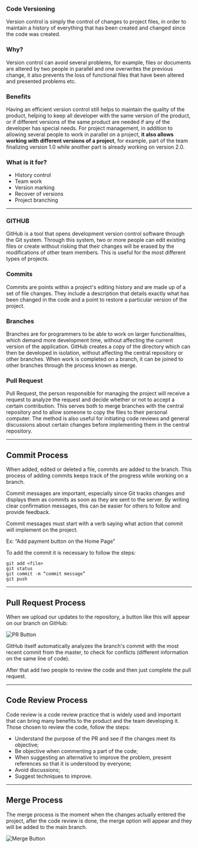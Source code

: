 ### Code Versioning

Version control is simply the control of changes to project files, in order to maintain a history of everything that has been created and changed since the code was created.

### Why?

Version control can avoid several problems, for example, files or documents are altered by two people in parallel and one overwrites the previous change, it also prevents the loss of functional files that have been altered and presented problems etc.

### Benefits

Having an efficient version control still helps to maintain the quality of the product, helping to keep all developer with the same version of the product, or if different versions of the same product are needed if any of the developer has special needs.
For project management, in addition to allowing several people to work in parallel on a project, **it also allows working with different versions of a project**, for example, part of the team finalizing version 1.0 while another part is already working on version 2.0.

### What is it for?

- History control
- Team work
- Version marking
- Recover of versions
- Project branching

---

### GITHUB

GitHub is a tool that opens development version control software through the Git system.
Through this system, two or more people can edit existing files or create without risking that their changes will be erased by the modifications of other team members. This is useful for the most different types of projects.

### Commits

Commits are points within a project's editing history and are made up of a set of file changes. They include a description that details exactly what has been changed in the code and a point to restore a particular version of the project.

### Branches

Branches are for programmers to be able to work on larger functionalities, which demand more development time, without affecting the current version of the application. GitHub creates a copy of the directory which can then be developed in isolation, without affecting the central repository or other branches.
When work is completed on a branch, it can be joined to other branches through the process known as merge.

### Pull Request

Pull Request, the person responsible for managing the project will receive a request to analyze the request and decide whether or not to accept a certain contribution. This serves both to merge branches with the central repository and to allow someone to copy the files to their personal computer.
The method is also useful for initiating code reviews and general discussions about certain changes before implementing them in the central repository.

---

## Commit Process

When added, edited or deleted a file, commits are added to the branch. This process of adding commits keeps track of the progress while working on a branch.

Commit messages are important, especially since Git tracks changes and displays them as commits as soon as they are sent to the server. By writing clear confirmation messages, this can be easier for others to follow and provide feedback.

Commit messages must start with a verb saying what action that commit will implement on the project.

Ex: “Add payment button on the Home Page”

To add the commit it is necessary to follow the steps:

```
git add <file>
git status
git commit -m “commit message”
git push
```

---

## Pull Request Process

When we upload our updates to the repository, a button like this will appear on our branch on GitHub:

![PR Button](../assets/images/config_mgm_1.png)

GitHub itself automatically analyzes the branch's commit with the most recent commit from the master, to check for conflicts (different information on the same line of code).

After that add two people to review the code and then just complete the pull request.

---

## Code Review Process

Code review is a code review practice that is widely used and important that can bring many benefits to the product and the team developing it.
Those chosen to review the code, follow the steps:

- Understand the purpose of the PR and see if the changes meet its objective;
- Be objective when commenting a part of the code;
- When suggesting an alternative to improve the problem, present references so that it is understood by everyone;
- Avoid discussions;
- Suggest techniques to improve.

---

## Merge Process

The merge process is the moment when the changes actually entered the project, after the code review is done, the merge option will appear and they will be added to the main branch.

![Merge Button](../assets/images/config_mgm_2.png)
